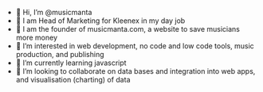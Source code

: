 - 👋 Hi, I’m @musicmanta
- 🤧 I am Head of Marketing for Kleenex in my day job
- 🎹 I am the founder of musicmanta.com, a website to save musicians more money
- 👀 I’m interested in web development, no code and low code tools, music production, and publishing
- 🌱 I’m currently learning javascript
- 💞️ I’m looking to collaborate on data bases and integration into web apps, and visualisation (charting) of data

<!---
musicmanta/musicmanta is a ✨ special ✨ repository because its `README.md` (this file) appears on your GitHub profile.
You can click the Preview link to take a look at your changes.
--->
